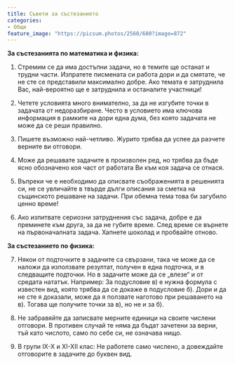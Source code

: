 ```yaml
---
title: Съвети за състезанието
categories:
- Общи
feature_image: "https://picsum.photos/2560/600?image=872"
---
```


**За състезанията по математика и физика:**

1. Стремим се да има достъпни задачи, но в темите ще останат и трудни части. Изпратете писмената си работа дори и да смятате, че не сте се представили максимално добре. Ако темата е затруднила Вас, най-вероятно ще е затруднила и останалите участници!

2. Четете условията много внимателно, за да не изгубите точки в задачата от недоразбиране. Често в условието има ключова информация в рамките на дори една дума, без която задачата не може да се реши правилно.

3. Пишете възможно най-четливо. Журито трябва да успее да разчете верните ви отговори.

4. Може да решавате задачите в произволен ред, но трябва да бъде ясно обозначено коя част от работата Ви към коя задача се отнася.

5. Въпреки че е необходимо да описвате съображенията в решенията си, не се увличайте в твърде дълги описания за сметка на същинското решаване на задачи. При обемна тема това би загубило ценно време!

6. Ако изпитвате сериозни затруднения със задача, добре е да преминете към друга, за да не губите време. След време се върнете на първоначалната задача. Хапнете шоколад и пробвайте отново.

**За състезанието по физика:**

7. Някои от подточките в задачите са свързани, така че може да се наложи да използвате резултат, получен в една подточка, и в следващите подточки. Но в задачите може да се „влезе“ и от средата нататък. Например: За подусловие в) е нужна формула с известен вид, която трябва да се докаже в подусловие б). Дори и да не сте я доказали, може да я ползвате наготово при решаването на в). Тогава ще получите точки за в), но не и за б).  

8. Не забравяйте да записвате мерните единици на своите числени отговори. В противен случай те няма да бъдат зачетени за верни, тъй като числото, само по себе си, не означава нищо.

9. В групи IX-X и XI-XII клас: Не работете само числено, а довеждайте отговорите в задачите до буквен вид.